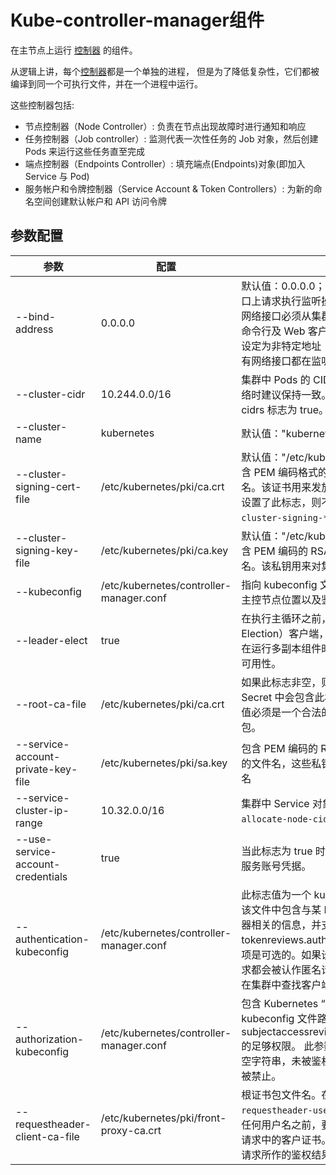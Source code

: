 # Kube-controller-manager组件

在主节点上运行 [控制器](https://kubernetes.io/zh/docs/concepts/architecture/controller/) 的组件。

从逻辑上讲，每个[控制器](https://kubernetes.io/zh/docs/concepts/architecture/controller/)都是一个单独的进程， 但是为了降低复杂性，它们都被编译到同一个可执行文件，并在一个进程中运行。

这些控制器包括:

- 节点控制器（Node Controller）: 负责在节点出现故障时进行通知和响应
- 任务控制器（Job controller）: 监测代表一次性任务的 Job 对象，然后创建 Pods 来运行这些任务直至完成
- 端点控制器（Endpoints Controller）: 填充端点(Endpoints)对象(即加入 Service 与 Pod)
- 服务帐户和令牌控制器（Service Account & Token Controllers）: 为新的命名空间创建默认帐户和 API 访问令牌

## 参数配置

| 参数                               | 配置                                    | 说明                                                         |
| ---------------------------------- | --------------------------------------- | ------------------------------------------------------------ |
| --bind-address                     | 0.0.0.0                                 | 默认值：0.0.0.0；针对 --secure-port 端口上请求执行监听操作的 IP 地址。 所对应的网络接口必须从集群中其它位置可访问（含命令行及 Web 客户端）。 如果此值为空或者设定为非特定地址（0.0.0.0 或 ::），意味着所有网络接口都在监听范围。 |
| --cluster-cidr                     | 10.244.0.0/16                           | 集群中 Pods 的 CIDR 范围，如果配置CNI网络时建议保持一致。要求 --allocate-node-cidrs 标志为 true。 |
| --cluster-name                     | kubernetes                              | 默认值："kubernetes"，集群实例的前缀。                       |
| --cluster-signing-cert-file        | /etc/kubernetes/pki/ca.crt              | 默认值："/etc/kubernetes/ca/ca.pem"，包含 PEM 编码格式的 X509 CA 证书的文件名。该证书用来发放集群范围的证书。 如果设置了此标志，则不需要锦衣设置 `--cluster-signing-*` 标志。 |
| --cluster-signing-key-file         | /etc/kubernetes/pki/ca.key              | 默认值："/etc/kubernetes/ca/ca.key"，包含 PEM 编码的 RSA 或 ECDSA 私钥的文件名。该私钥用来对集群范围证书签名。 |
| --kubeconfig                       | /etc/kubernetes/controller-manager.conf | 指向 kubeconfig 文件的路径。该文件中包含主控节点位置以及鉴权凭据信息。 |
| --leader-elect                     | true                                    | 在执行主循环之前，启动领导选举（Leader Election）客户端，并尝试获得领导者身份。 在运行多副本组件时启用此标志有助于提高可用性。 |
| --root-ca-file                     | /etc/kubernetes/pki/ca.crt              | 如果此标志非空，则在服务账号的令牌 Secret 中会包含此根证书机构。 所指定标志值必须是一个合法的 PEM 编码的 CA 证书包。 |
| --service-account-private-key-file | /etc/kubernetes/pki/sa.key              | 包含 PEM 编码的 RSA 或 ECDSA 私钥数据的文件名，这些私钥用来对服务账号令牌签名 |
| --service-cluster-ip-range         | 10.32.0.0/16                            | 集群中 Service 对象的 CIDR 范围。要求 `--allocate-node-cidrs` 标志为 true。 |
| --use-service-account-credentials  | true                                    | 当此标志为 true 时，为每个控制器单独使用服务账号凭据。       |
| --authentication-kubeconfig        | /etc/kubernetes/controller-manager.conf | 此标志值为一个 kubeconfig 文件的路径名。该文件中包含与某 Kubernetes “核心” 服务器相关的信息，并支持足够的权限以创建 tokenreviews.authentication.k8s.io。 此选项是可选的。如果设置为空值，所有令牌请求都会被认作匿名请求， Kubernetes 也不再在集群中查找客户端的 CA 证书信息。 |
| --authorization-kubeconfig         | /etc/kubernetes/controller-manager.conf | 包含 Kubernetes “核心” 服务器信息的 kubeconfig 文件路径， 所包含信息具有创建 subjectaccessreviews.authorization.k8s.io 的足够权限。 此参数是可选的。如果配置为空字符串，未被鉴权模块所忽略的请求都会被禁止。 |
| --requestheader-client-ca-file     | /etc/kubernetes/pki/front-proxy-ca.crt  | 根证书包文件名。在信任通过 `--requestheader-username-headers` 所指定的任何用户名之前，要使用这里的证书来检查请求中的客户证书。 警告：一般不要依赖对请求所作的鉴权结果。 |



